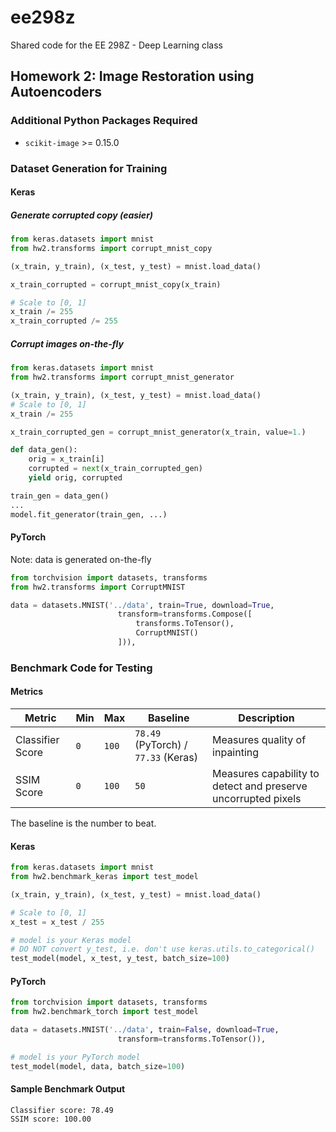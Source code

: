 # ee298z
Shared code for the EE 298Z - Deep Learning class

## Homework 2: Image Restoration using Autoencoders

### Additional Python Packages Required
- ```scikit-image``` >= 0.15.0

### Dataset Generation for Training

#### Keras

##### Generate corrupted copy (easier)
```python
from keras.datasets import mnist
from hw2.transforms import corrupt_mnist_copy

(x_train, y_train), (x_test, y_test) = mnist.load_data()

x_train_corrupted = corrupt_mnist_copy(x_train)

# Scale to [0, 1]
x_train /= 255
x_train_corrupted /= 255
```

##### Corrupt images on-the-fly
```python
from keras.datasets import mnist
from hw2.transforms import corrupt_mnist_generator

(x_train, y_train), (x_test, y_test) = mnist.load_data()
# Scale to [0, 1]
x_train /= 255

x_train_corrupted_gen = corrupt_mnist_generator(x_train, value=1.)

def data_gen():
    orig = x_train[i]
    corrupted = next(x_train_corrupted_gen)
    yield orig, corrupted

train_gen = data_gen()
...
model.fit_generator(train_gen, ...)
```

#### PyTorch
Note: data is generated on-the-fly
```python
from torchvision import datasets, transforms
from hw2.transforms import CorruptMNIST

data = datasets.MNIST('../data', train=True, download=True,
                        transform=transforms.Compose([
                            transforms.ToTensor(),
                            CorruptMNIST()
                        ])),
```

### Benchmark Code for Testing

#### Metrics
| Metric | Min | Max | Baseline | Description |
| ------ | --- | --- | -------- | ----------- |
| Classifier Score | `0` | `100` | `78.49` (PyTorch) / `77.33` (Keras) | Measures quality of inpainting |
| SSIM Score | `0` | `100` | `50` | Measures capability to detect and preserve uncorrupted pixels |

The baseline is the number to beat.

#### Keras
```python
from keras.datasets import mnist
from hw2.benchmark_keras import test_model

(x_train, y_train), (x_test, y_test) = mnist.load_data()

# Scale to [0, 1]
x_test = x_test / 255

# model is your Keras model
# DO NOT convert y_test, i.e. don't use keras.utils.to_categorical()
test_model(model, x_test, y_test, batch_size=100)
```

#### PyTorch
```python
from torchvision import datasets, transforms
from hw2.benchmark_torch import test_model

data = datasets.MNIST('../data', train=False, download=True,
                        transform=transforms.ToTensor()),

# model is your PyTorch model
test_model(model, data, batch_size=100)
```

#### Sample Benchmark Output
```
Classifier score: 78.49
SSIM score: 100.00
```

